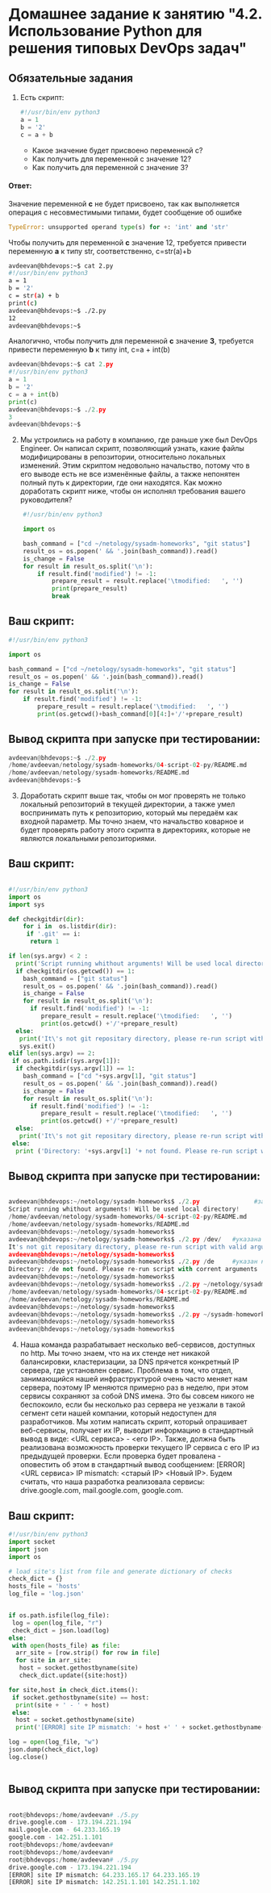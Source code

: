 # Домашнее задание к занятию "4.2. Использование Python для решения типовых DevOps задач"

## Обязательные задания

1. Есть скрипт:
	```python
    #!/usr/bin/env python3
	a = 1
	b = '2'
	c = a + b
	```
	* Какое значение будет присвоено переменной c?
	* Как получить для переменной c значение 12?
	* Как получить для переменной c значение 3?
	
#### Ответ:
 Значение переменной **c** не будет присвоено, так как выполняется операция с несовместимыми типами, будет сообщение об ошибке	
```py
TypeError: unsupported operand type(s) for +: 'int' and 'str'
```
Чтобы получить для переменной **c** значение 12, требуется привести переменную **a** к типу str, соответственно, c=str(a)+b
```bash
avdeevan@bhdevops:~$ cat 2.py
#!/usr/bin/env python3
a = 1
b = '2'
c = str(a) + b
print(c)
avdeevan@bhdevops:~$ ./2.py
12
avdeevan@bhdevops:~$
```	
Аналогично, чтобы получить для переменной **с** значение **3**, требуется привести переменную **b** к типу int, c=a + int(b)
```py
avdeevan@bhdevops:~$ cat 2.py
#!/usr/bin/env python3
a = 1
b = '2'
c = a + int(b)
print(c)
avdeevan@bhdevops:~$ ./2.py
3
avdeevan@bhdevops:~$
```


2. Мы устроились на работу в компанию, где раньше уже был DevOps Engineer. Он написал скрипт, позволяющий узнать, какие файлы модифицированы в репозитории, относительно локальных изменений. Этим скриптом недовольно начальство, потому что в его выводе есть не все изменённые файлы, а также непонятен полный путь к директории, где они находятся. Как можно доработать скрипт ниже, чтобы он исполнял требования вашего руководителя?

```py
    #!/usr/bin/env python3

    import os

	bash_command = ["cd ~/netology/sysadm-homeworks", "git status"]
	result_os = os.popen(' && '.join(bash_command)).read()
    is_change = False
	for result in result_os.split('\n'):
        if result.find('modified') != -1:
            prepare_result = result.replace('\tmodified:   ', '')
            print(prepare_result)
            break

```
	
## Ваш скрипт:

```py
#!/usr/bin/env python3

import os

bash_command = ["cd ~/netology/sysadm-homeworks", "git status"]
result_os = os.popen(' && '.join(bash_command)).read()
is_change = False
for result in result_os.split('\n'):
    if result.find('modified') != -1:
        prepare_result = result.replace('\tmodified:   ', '')
        print(os.getcwd()+bash_command[0][4:]+'/'+prepare_result)
```

## Вывод скрипта при запуске при тестировании:
```python
avdeevan@bhdevops:~$ ./2.py
/home/avdeevan/netology/sysadm-homeworks/04-script-02-py/README.md
/home/avdeevan/netology/sysadm-homeworks/README.md
avdeevan@bhdevops:~$
```
3. Доработать скрипт выше так, чтобы он мог проверять не только локальный репозиторий в текущей директории, а также умел воспринимать путь к репозиторию, который мы передаём как входной параметр. Мы точно знаем, что начальство коварное и будет проверять работу этого скрипта в директориях, которые не являются локальными репозиториями.

## Ваш скрипт:

```py

#!/usr/bin/env python3
import os
import sys

def checkgitdir(dir):
    for i in  os.listdir(dir):
     if '.git' == i:
      return 1

if len(sys.argv) < 2 :
  print('Script running whithout arguments! Will be used local directory!')
  if checkgitdir(os.getcwd()) == 1:
    bash_command = ["git status"]
    result_os = os.popen(' && '.join(bash_command)).read()
    is_change = False
    for result in result_os.split('\n'):
      if result.find('modified') != -1:
         prepare_result = result.replace('\tmodified:   ', '')
         print(os.getcwd() +'/'+prepare_result)
  else:
   print('It\'s not git repositary directory, please re-run script with argument:  path git-dir,example:  ./2py /my/git/dir  or run FROM git dir. Exit')
   sys.exit()
elif len(sys.argv) == 2:
 if os.path.isdir(sys.argv[1]):
  if checkgitdir(sys.argv[1]) == 1:
    bash_command = ["cd "+sys.argv[1], "git status"]
    result_os = os.popen(' && '.join(bash_command)).read()
    is_change = False
    for result in result_os.split('\n'):
      if result.find('modified') != -1:
         prepare_result = result.replace('\tmodified:   ', '')
         print(os.getcwd() +'/'+prepare_result)
  else:
   print('It\'s not git repositary directory, please re-run script with valid argument:  path git-dir,example:  ./2py /my/git/dir  or run FROM git dir. Exit')
 else:
  print ('Directory: '+sys.argv[1] '+ not found. Please re-run script with corrent arguments')

```

## Вывод скрипта при запуске при тестировании:

```python

avdeevan@bhdevops:~/netology/sysadm-homeworks$ ./2.py               #запуск из каталога репа, в котором были изменения
Script running whithout arguments! Will be used local directory!
/home/avdeevan/netology/sysadm-homeworks/04-script-02-py/README.md
/home/avdeevan/netology/sysadm-homeworks/README.md
avdeevan@bhdevops:~/netology/sysadm-homeworks$
avdeevan@bhdevops:~/netology/sysadm-homeworks$ ./2.py /dev/   #указана существующая директория, не являющаяся git-репом
It's not git repositary directory, please re-run script with valid argument:  path git-dir,example:  ./2py /my/git/dir  or run FROM git dir. Exit
avdeevan@bhdevops:~/netology/sysadm-homeworks$
avdeevan@bhdevops:~/netology/sysadm-homeworks$ ./2.py /de     #указан невалидный каталог
Directory: /de not found. Please re-run script with corrent arguments
avdeevan@bhdevops:~/netology/sysadm-homeworks$
avdeevan@bhdevops:~/netology/sysadm-homeworks$ ./2.py ~/netology/sysadm-homeworks/    #целевой git-реп, в котором были изменения!
/home/avdeevan/netology/sysadm-homeworks/04-script-02-py/README.md
/home/avdeevan/netology/sysadm-homeworks/README.md
avdeevan@bhdevops:~/netology/sysadm-homeworks$
avdeevan@bhdevops:~/netology/sysadm-homeworks$ ./2.py ~/sysadm-homeworks/    #также валидный git-реп, в котором НЕТ изменений.
avdeevan@bhdevops:~/netology/sysadm-homeworks$
avdeevan@bhdevops:~/netology/sysadm-homeworks$


```
4. Наша команда разрабатывает несколько веб-сервисов, доступных по http. Мы точно знаем, что на их стенде нет никакой балансировки, кластеризации, за DNS прячется конкретный IP сервера, где установлен сервис. Проблема в том, что отдел, занимающийся нашей инфраструктурой очень часто меняет нам сервера, поэтому IP меняются примерно раз в неделю, при этом сервисы сохраняют за собой DNS имена. Это бы совсем никого не беспокоило, если бы несколько раз сервера не уезжали в такой сегмент сети нашей компании, который недоступен для разработчиков. Мы хотим написать скрипт, который опрашивает веб-сервисы, получает их IP, выводит информацию в стандартный вывод в виде: <URL сервиса> - <его IP>. Также, должна быть реализована возможность проверки текущего IP сервиса c его IP из предыдущей проверки. Если проверка будет провалена - оповестить об этом в стандартный вывод сообщением: [ERROR] <URL сервиса> IP mismatch: <старый IP> <Новый IP>. Будем считать, что наша разработка реализовала сервисы: drive.google.com, mail.google.com, google.com.

## Ваш скрипт:

```py
#!/usr/bin/env python3
import socket
import json
import os

# load site's list from file and generate dictionary of checks
check_dict = {}
hosts_file = 'hosts'
log_file = 'log.json'


if os.path.isfile(log_file):
 log = open(log_file, "r")
 check_dict = json.load(log)
else:
 with open(hosts_file) as file:
  arr_site = [row.strip() for row in file]
  for site in arr_site:
   host = socket.gethostbyname(site)
   check_dict.update({site:host})

for site,host in check_dict.items():
 if socket.gethostbyname(site) == host:
  print(site + ' - ' + host)
 else:
  host = socket.gethostbyname(site)
  print('[ERROR] site IP mismatch: '+ host +' ' + socket.gethostbyname(site))

log = open(log_file, "w")
json.dump(check_dict,log)
log.close()



```

## Вывод скрипта при запуске при тестировании:

```python

root@bhdevops:/home/avdeevan# ./5.py
drive.google.com - 173.194.221.194
mail.google.com - 64.233.165.19
google.com - 142.251.1.101
root@bhdevops:/home/avdeevan#
root@bhdevops:/home/avdeevan#
root@bhdevops:/home/avdeevan# ./5.py
drive.google.com - 173.194.221.194
[ERROR] site IP mismatch: 64.233.165.17 64.233.165.19
[ERROR] site IP mismatch: 142.251.1.101 142.251.1.102

```


